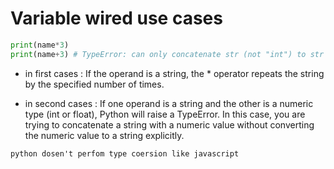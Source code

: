 # Variable wired use cases


```python
print(name*3) 
print(name+3) # TypeError: can only concatenate str (not "int") to str

```

- in first cases : If the operand is a string, the * operator repeats the string by the specified number of times. 

- in second cases : If one operand is a string and the other is a numeric type (int or float), Python will raise a TypeError. In this case, you are trying to concatenate a string with a numeric value without converting the numeric value to a string explicitly.

`python dosen't perfom type coersion like javascript`